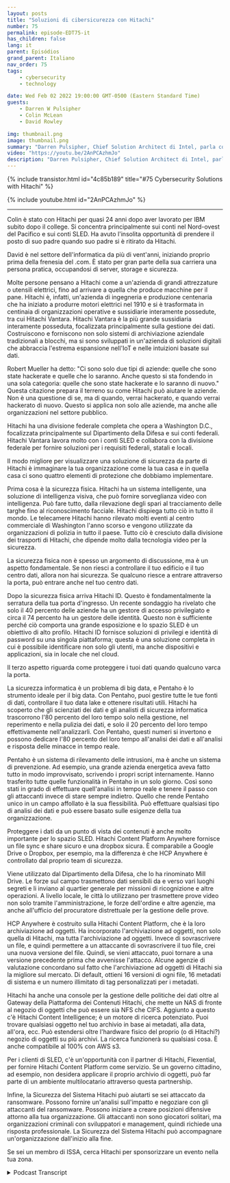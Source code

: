 ```yaml
---
layout: posts
title: "Soluzioni di cibersicurezza con Hitachi"
number: 75
permalink: episode-EDT75-it
has_children: false
lang: it
parent: Episódios
grand_parent: Italiano
nav_order: 75
tags:
    - cybersecurity
    - technology

date: Wed Feb 02 2022 19:00:00 GMT-0500 (Eastern Standard Time)
guests:
    - Darren W Pulsipher
    - Colin McLean
    - David Rowley

img: thumbnail.png
image: thumbnail.png
summary: "Darren Pulsipher, Chief Solution Architect di Intel, parla con Colin McLean di Hitachi, Intel Global Team Lead, e David Rowley, Senior Solutions Consultant, delle offerte di sicurezza informatica a 360 gradi di Hitachi."
video: "https://youtu.be/2AnPCAzhmJo"
description: "Darren Pulsipher, Chief Solution Architect di Intel, parla con Colin McLean di Hitachi, Intel Global Team Lead, e David Rowley, Senior Solutions Consultant, delle offerte di sicurezza informatica a 360 gradi di Hitachi."
---
```


<div>
{% include transistor.html id="4c85b189" title="#75 Cybersecurity Solutions with Hitachi" %}

{% include youtube.html id="2AnPCAzhmJo" %}
</div>

---

Colin è stato con Hitachi per quasi 24 anni dopo aver lavorato per IBM subito dopo il college. Si concentra principalmente sui conti nel Nord-ovest del Pacifico e sui conti SLED. Ha avuto l'insolita opportunità di prendere il posto di suo padre quando suo padre si è ritirato da Hitachi.

David è nel settore dell'informatica da più di vent'anni, iniziando proprio prima della frenesia del .com. È stato per gran parte della sua carriera una persona pratica, occupandosi di server, storage e sicurezza.

Molte persone pensano a Hitachi come a un'azienda di grandi attrezzature o utensili elettrici, fino ad arrivare a quella che produce macchine per il pane. Hitachi è, infatti, un'azienda di ingegneria e produzione centenaria che ha iniziato a produrre motori elettrici nel 1910 e si è trasformata in centinaia di organizzazioni operative e sussidiarie interamente possedute, tra cui Hitachi Vantara. Hitachi Vantara è la più grande sussidiaria interamente posseduta, focalizzata principalmente sulla gestione dei dati. Costruiscono e forniscono non solo sistemi di archiviazione aziendale tradizionali a blocchi, ma si sono sviluppati in un'azienda di soluzioni digitali che abbraccia l'estrema espansione nell'IoT e nelle intuizioni basate sui dati.

Robert Mueller ha detto: "Ci sono solo due tipi di aziende: quelle che sono state hackerate e quelle che lo saranno. Anche questo si sta fondendo in una sola categoria: quelle che sono state hackerate e lo saranno di nuovo." Questa citazione prepara il terreno su come Hitachi può aiutare le aziende. Non è una questione di se, ma di quando, verrai hackerato, e quando verrai hackerato di nuovo. Questo si applica non solo alle aziende, ma anche alle organizzazioni nel settore pubblico.

Hitachi ha una divisione federale completa che opera a Washington D.C., focalizzata principalmente sul Dipartimento della Difesa e sui conti federali. Hitachi Vantara lavora molto con i conti SLED e collabora con la divisione federale per fornire soluzioni per i requisiti federali, statali e locali.

Il modo migliore per visualizzare una soluzione di sicurezza da parte di Hitachi è immaginare la tua organizzazione come la tua casa e in quella casa ci sono quattro elementi di protezione che dobbiamo implementare.

Prima cosa è la sicurezza fisica. Hitachi ha un sistema intelligente, una soluzione di intelligenza visiva, che può fornire sorveglianza video con intelligenza. Può fare tutto, dalla rilevazione degli spari al tracciamento delle targhe fino al riconoscimento facciale. Hitachi dispiega tutto ciò in tutto il mondo. Le telecamere Hitachi hanno rilevato molti eventi al centro commerciale di Washington l'anno scorso e vengono utilizzate da organizzazioni di polizia in tutto il paese. Tutto ciò è cresciuto dalla divisione dei trasporti di Hitachi, che dipende molto dalla tecnologia video per la sicurezza.

La sicurezza fisica non è spesso un argomento di discussione, ma è un aspetto fondamentale. Se non riesci a controllare il tuo edificio e il tuo centro dati, allora non hai sicurezza. Se qualcuno riesce a entrare attraverso la porta, può entrare anche nel tuo centro dati.

Dopo la sicurezza fisica arriva Hitachi ID. Questo è fondamentalmente la serratura della tua porta d'ingresso. Un recente sondaggio ha rivelato che solo il 40 percento delle aziende ha un gestore di accesso privilegiato e circa il 74 percento ha un gestore delle identità. Questo non è sufficiente perché ciò comporta una grande esposizione e lo spazio SLED è un obiettivo di alto profilo. Hitachi ID fornisce soluzioni di privilegi e identità di password su una singola piattaforma; questa è una soluzione completa in cui è possibile identificare non solo gli utenti, ma anche dispositivi e applicazioni, sia in locale che nel cloud.

Il terzo aspetto riguarda come proteggere i tuoi dati quando qualcuno varca la porta.

La sicurezza informatica è un problema di big data, e Pentaho è lo strumento ideale per il big data. Con Pentaho, puoi gestire tutte le tue fonti di dati, controllare il tuo data lake e ottenere risultati utili. Hitachi ha scoperto che gli scienziati dei dati e gli analisti di sicurezza informatica trascorrono l'80 percento del loro tempo solo nella gestione, nel reperimento e nella pulizia dei dati, e solo il 20 percento del loro tempo effettivamente nell'analizzarli. Con Pentaho, questi numeri si invertono e possono dedicare l'80 percento del loro tempo all'analisi dei dati e all'analisi e risposta delle minacce in tempo reale.

Pentaho è un sistema di rilevamento delle intrusioni, ma è anche un sistema di prevenzione. Ad esempio, una grande azienda energetica aveva fatto tutto in modo improvvisato, scrivendo i propri script internamente. Hanno trasferito tutte quelle funzionalità in Pentaho in un solo giorno. Così sono stati in grado di effettuare quell'analisi in tempo reale e tenere il passo con gli attaccanti invece di stare sempre indietro. Quello che rende Pentaho unico in un campo affollato è la sua flessibilità. Può effettuare qualsiasi tipo di analisi dei dati e può essere basato sulle esigenze della tua organizzazione.

Proteggere i dati da un punto di vista dei contenuti è anche molto importante per lo spazio SLED. Hitachi Content Platform Anywhere fornisce un file sync e share sicuro e una dropbox sicura. È comparabile a Google Drive o Dropbox, per esempio, ma la differenza è che HCP Anywhere è controllato dal proprio team di sicurezza.

Viene utilizzato dal Dipartimento della Difesa, che lo ha rinominato Mill Drive. Le forze sul campo trasmettono dati sensibili da e verso vari luoghi segreti e li inviano al quartier generale per missioni di ricognizione e altre operazioni. A livello locale, le città lo utilizzano per trasmettere prove video non solo tramite l'amministrazione, le forze dell'ordine e altre agenzie, ma anche all'ufficio del procuratore distrettuale per la gestione delle prove.

HCP Anywhere è costruito sulla Hitachi Content Platform, che è la loro archiviazione ad oggetti. Ha incorporato l'archiviazione ad oggetti, non solo quella di Hitachi, ma tutta l'archiviazione ad oggetti. Invece di sovrascrivere un file, e quindi permettere a un attaccante di sovrascrivere il tuo file, crei una nuova versione del file. Quindi, se vieni attaccato, puoi tornare a una versione precedente prima che avvenisse l'attacco. Alcune agenzie di valutazione concordano sul fatto che l'archiviazione ad oggetti di Hitachi sia la migliore sul mercato. Di default, ottieni 16 versioni di ogni file, 16 metadati di sistema e un numero illimitato di tag personalizzati per i metadati.

Hitachi ha anche una console per la gestione delle politiche dei dati oltre al Gateway della Piattaforma dei Contenuti Hitachi, che mette un NAS di fronte al negozio di oggetti che può essere sia NFS che CIFS. Aggiunto a questo c'è Hitachi Content Intelligence; è un motore di ricerca potenziato. Puoi trovare qualsiasi oggetto nel tuo archivio in base ai metadati, alla data, all'ora, ecc. Può estendersi oltre l'hardware fisico del proprio (o di Hitachi?) negozio di oggetti su più archivi. La ricerca funzionerà su qualsiasi cosa. È anche compatibile al 100% con AWS s3.

Per i clienti di SLED, c'è un'opportunità con il partner di Hitachi, Flexential, per fornire Hitachi Content Platform come servizio. Se un governo cittadino, ad esempio, non desidera applicare il proprio archivio di oggetti, può far parte di un ambiente multilocatario attraverso questa partnership.

Infine, la Sicurezza del Sistema Hitachi può aiutarti se sei attaccato da ransomware. Possono fornire un'analisi sull'impatto e negoziare con gli attaccanti del ransomware. Possono iniziare a creare posizioni difensive attorno alla tua organizzazione. Gli attaccanti non sono giocatori solitari, ma organizzazioni criminali con sviluppatori e management, quindi richiede una risposta professionale. La Sicurezza del Sistema Hitachi può accompagnare un'organizzazione dall'inizio alla fine.

Se sei un membro di ISSA, cerca Hitachi per sponsorizzare un evento nella tua zona.



<details>
<summary> Podcast Transcript </summary>

<p></p>

</details>
